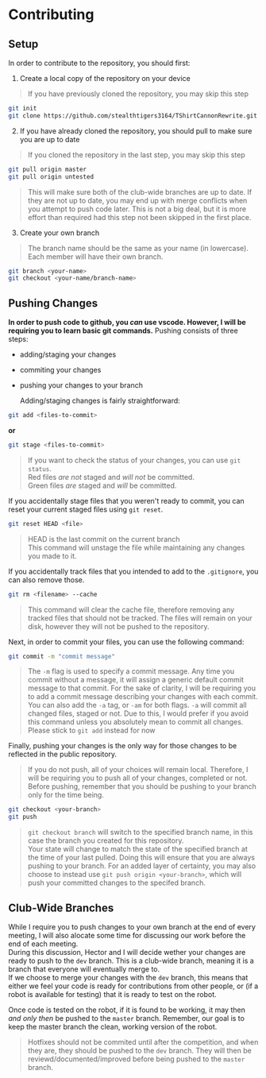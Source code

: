 Contributing
============

Setup
-----

   In order to contribute to the repository, you should first:  
1. Create a local copy of the repository on your device  
> If you have previously cloned the repository, you may skip this step  
   ```bash
   git init
   git clone https://github.com/stealthtigers3164/TShirtCannonRewrite.git
   ```  
2. If you have already cloned the repository, you should pull to make sure you are up to date  
> If you cloned the repository in the last step, you may skip this step
   ```bash
   git pull origin master
   git pull origin untested
   ```  
> This will make sure both of the club-wide branches are up to date.
> If they are not up to date, you may end up with merge conflicts when you attempt to push code later.
> This is not a big deal, but it is more effort than required had this step not been skipped in the first place.  
3. Create your own branch
> The branch name should be the same as your name (in lowercase).
> Each member will have their own branch.  
   ```bash
   git branch <your-name>
   git checkout <your-name/branch-name>
   ```

Pushing Changes
---------------

   **In order to push code to github, you *can* use vscode. However, I will be requiring you to learn basic git commands.**
   Pushing consists of three steps:  
- adding/staging your changes 
- commiting your changes
- pushing your changes to your branch

   Adding/staging changes is fairly straightforward:  
```bash
git add <files-to-commit>
```  
   **or**
```bash
git stage <files-to-commit>
```
> If you want to check the status of your changes, you can use `git status`.  
> Red files *are not* staged and *will not* be committed.  
> Green files *are* staged and *will* be committed.

   If you accidentally stage files that you weren't ready to commit, you can reset your current staged files using `git reset`.  
```bash
git reset HEAD <file>
```
> HEAD is the last commit on the current branch  
   This command will unstage the file while maintaining any changes you made to it.

   If you accidentally track files that you intended to add to the `.gitignore`, you can also remove those.
```bash
git rm <filename> --cache
```
> This command will clear the cache file, therefore removing any tracked files that should not be tracked.
> The files will remain on your disk, however they will not be pushed to the repository.

   Next, in order to commit your files, you can use the following command:
```bash
git commit -m "commit message"
```
> The `-m` flag is used to specify a commit message.
> Any time you commit without a message, it will assign a generic default commit message to that commit.
> For the sake of clarity, I will be requiring you to add a commit message describing your changes with each commit.
> You can also add the `-a` tag, or `-am` for both flags. `-a` will commit all changed files, staged or not.
> Due to this, I would prefer if you avoid this command unless you absolutely mean to commit all changes.
> Please stick to `git add` instead for now

   Finally, pushing your changes is the only way for those changes to be reflected in the public repository.
> If you do not push, all of your choices will remain local.
> Therefore, I will be requiring you to push all of your changes, completed or not.  
   Before pushing, remember that you should be pushing to your branch only for the time being.
```bash
git checkout <your-branch>
git push
```
> `git checkout branch` will switch to the specified branch name, in this case the branch you created for this repository.  
> Your state will change to match the state of the specified branch at the time of your last pulled.
> Doing this will ensure that you are always pushing to your branch.
> For an added layer of certainty, you may also choose to instead use `git push origin <your-branch>`, which will push your committed changes to the specifed branch.
  

Club-Wide Branches
------------------

   While I require you to push changes to your own branch at the end of every meeting, I will also alocate some time for discussing our work before the end of each meeting.  
   During this discussion, Hector and I will decide wether your changes are ready to push to the `dev` branch. This is a club-wide branch, meaning it is a branch that everyone will eventually merge to.  
   If we choose to merge your changes with the `dev` branch, this means that either we feel your code is ready for contributions from other people, or (if a robot is available for testing) that it is ready to test on the robot.

   Once code is tested on the robot, if it is found to be working, it may then *and only then* be pushed to the `master` branch.
   Remember, our goal is to keep the master branch the clean, working version of the robot. 
> Hotfixes should not be commited until after the competition, and when they are, they should be pushed to the `dev` branch. They will then be reviewd/documented/improved before being pushed to the `master` branch.
